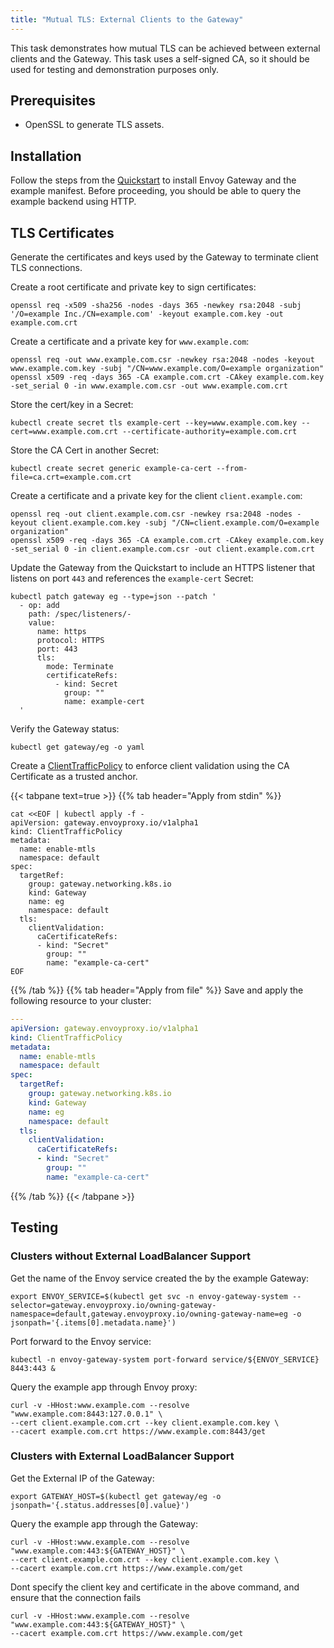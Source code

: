 ```yaml
---
title: "Mutual TLS: External Clients to the Gateway"
---
```


This task demonstrates how mutual TLS can be achieved between external clients and the Gateway.
This task uses a self-signed CA, so it should be used for testing and demonstration purposes only.

## Prerequisites

- OpenSSL to generate TLS assets.

## Installation

Follow the steps from the [Quickstart](../quickstart) to install Envoy Gateway and the example manifest.
Before proceeding, you should be able to query the example backend using HTTP.

## TLS Certificates

Generate the certificates and keys used by the Gateway to terminate client TLS connections.

Create a root certificate and private key to sign certificates:

```shell
openssl req -x509 -sha256 -nodes -days 365 -newkey rsa:2048 -subj '/O=example Inc./CN=example.com' -keyout example.com.key -out example.com.crt
```

Create a certificate and a private key for `www.example.com`:

```shell
openssl req -out www.example.com.csr -newkey rsa:2048 -nodes -keyout www.example.com.key -subj "/CN=www.example.com/O=example organization"
openssl x509 -req -days 365 -CA example.com.crt -CAkey example.com.key -set_serial 0 -in www.example.com.csr -out www.example.com.crt
```

Store the cert/key in a Secret:

```shell
kubectl create secret tls example-cert --key=www.example.com.key --cert=www.example.com.crt --certificate-authority=example.com.crt
```

Store the CA Cert in another Secret:

```shell
kubectl create secret generic example-ca-cert --from-file=ca.crt=example.com.crt
```

Create a certificate and a private key for the client `client.example.com`:

```shell
openssl req -out client.example.com.csr -newkey rsa:2048 -nodes -keyout client.example.com.key -subj "/CN=client.example.com/O=example organization"
openssl x509 -req -days 365 -CA example.com.crt -CAkey example.com.key -set_serial 0 -in client.example.com.csr -out client.example.com.crt
```

Update the Gateway from the Quickstart to include an HTTPS listener that listens on port `443` and references the
`example-cert` Secret:

```shell
kubectl patch gateway eg --type=json --patch '
  - op: add
    path: /spec/listeners/-
    value:
      name: https
      protocol: HTTPS
      port: 443
      tls:
        mode: Terminate
        certificateRefs:
          - kind: Secret
            group: ""
            name: example-cert
  '
```

Verify the Gateway status:

```shell
kubectl get gateway/eg -o yaml
```

Create a [ClientTrafficPolicy][] to enforce client validation using the CA Certificate as a trusted anchor.

{{< tabpane text=true >}}
{{% tab header="Apply from stdin" %}}
```shell
cat <<EOF | kubectl apply -f -
apiVersion: gateway.envoyproxy.io/v1alpha1
kind: ClientTrafficPolicy
metadata:
  name: enable-mtls
  namespace: default
spec:
  targetRef:
    group: gateway.networking.k8s.io
    kind: Gateway
    name: eg
    namespace: default
  tls:
    clientValidation:
      caCertificateRefs:
      - kind: "Secret"
        group: ""
        name: "example-ca-cert"
EOF
```
{{% /tab %}}
{{% tab header="Apply from file" %}}
Save and apply the following resource to your cluster:

```yaml
---
apiVersion: gateway.envoyproxy.io/v1alpha1
kind: ClientTrafficPolicy
metadata:
  name: enable-mtls
  namespace: default
spec:
  targetRef:
    group: gateway.networking.k8s.io
    kind: Gateway
    name: eg
    namespace: default
  tls:
    clientValidation:
      caCertificateRefs:
      - kind: "Secret"
        group: ""
        name: "example-ca-cert"
```
{{% /tab %}}
{{< /tabpane >}}

## Testing

### Clusters without External LoadBalancer Support

Get the name of the Envoy service created the by the example Gateway:

```shell
export ENVOY_SERVICE=$(kubectl get svc -n envoy-gateway-system --selector=gateway.envoyproxy.io/owning-gateway-namespace=default,gateway.envoyproxy.io/owning-gateway-name=eg -o jsonpath='{.items[0].metadata.name}')
```

Port forward to the Envoy service:

```shell
kubectl -n envoy-gateway-system port-forward service/${ENVOY_SERVICE} 8443:443 &
```

Query the example app through Envoy proxy:

```shell
curl -v -HHost:www.example.com --resolve "www.example.com:8443:127.0.0.1" \
--cert client.example.com.crt --key client.example.com.key \
--cacert example.com.crt https://www.example.com:8443/get
```

### Clusters with External LoadBalancer Support

Get the External IP of the Gateway:

```shell
export GATEWAY_HOST=$(kubectl get gateway/eg -o jsonpath='{.status.addresses[0].value}')
```

Query the example app through the Gateway:

```shell
curl -v -HHost:www.example.com --resolve "www.example.com:443:${GATEWAY_HOST}" \
--cert client.example.com.crt --key client.example.com.key \
--cacert example.com.crt https://www.example.com/get
```

Dont specify the client key and certificate in the above command, and ensure that the connection fails

```shell
curl -v -HHost:www.example.com --resolve "www.example.com:443:${GATEWAY_HOST}" \
--cacert example.com.crt https://www.example.com/get
```

[ClientTrafficPolicy]: ../../../api/extension_types#clienttrafficpolicy
